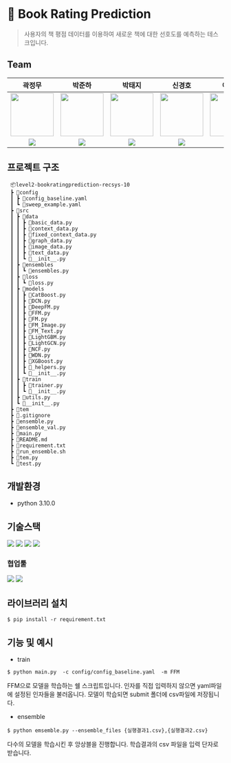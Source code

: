 # 📖 Book Rating Prediction
> 사용자의 책 평점 데이터를 이용하여 새로운 책에 대한 선호도를 예측하는 테스크입니다.

## Team
|곽정무|박준하|박태지|신경호|이효준
|:-:|:-:|:-:|:-:|:-:|
|<img  width="100" height="100" src = 'https://avatars.githubusercontent.com/u/20788198?v=4'>|<img  width="100" height="100" src = 'https://avatars.githubusercontent.com/u/81938013?v=4'>|<img  width="100" height="100" src = 'https://avatars.githubusercontent.com/u/112858891?v=4'>|<img  width="100" height="100" src = 'https://avatars.githubusercontent.com/u/103016689?s=64&v=4'>|<img  width="100" height="100" src = 'https://avatars.githubusercontent.com/u/176903280?v=4'>|
|<a href = 'https://github.com/jkwag'><img src = 'https://img.shields.io/badge/github%20pages-121013?style=for-the-badge&logo=github&logoColor=white'> </a>|<a href = 'https://github.com/joshua5301'><img src = 'https://img.shields.io/badge/github%20pages-121013?style=for-the-badge&logo=github&logoColor=white'> </a>|<a href = 'https://github.com/spsp4755'><img src = 'https://img.shields.io/badge/github%20pages-121013?style=for-the-badge&logo=github&logoColor=white'> </a>|<a href = 'https://github.com/Human3321'><img src = 'https://img.shields.io/badge/github%20pages-121013?style=for-the-badge&logo=github&logoColor=white'> </a>|<a href = 'https://github.com/Jun9096'><img src = 'https://img.shields.io/badge/github%20pages-121013?style=for-the-badge&logo=github&logoColor=white'> </a>|






## 프로젝트 구조
```
 📦level2-bookratingprediction-recsys-10
 ┣ 📂config
 ┃ ┣ 📜config_baseline.yaml
 ┃ ┗ 📜sweep_example.yaml
 ┣ 📂src
 ┃ ┣ 📂data
 ┃ ┃ ┣ 📜basic_data.py
 ┃ ┃ ┣ 📜context_data.py
 ┃ ┃ ┣ 📜fixed_context_data.py
 ┃ ┃ ┣ 📜graph_data.py
 ┃ ┃ ┣ 📜image_data.py
 ┃ ┃ ┣ 📜text_data.py
 ┃ ┃ ┗ 📜__init__.py
 ┃ ┣ 📂ensembles
 ┃ ┃ ┗ 📜ensembles.py
 ┃ ┣ 📂loss
 ┃ ┃ ┗ 📜loss.py
 ┃ ┣ 📂models
 ┃ ┃ ┣ 📜CatBoost.py
 ┃ ┃ ┣ 📜DCN.py
 ┃ ┃ ┣ 📜DeepFM.py
 ┃ ┃ ┣ 📜FFM.py
 ┃ ┃ ┣ 📜FM.py
 ┃ ┃ ┣ 📜FM_Image.py
 ┃ ┃ ┣ 📜FM_Text.py
 ┃ ┃ ┣ 📜LightGBM.py
 ┃ ┃ ┣ 📜LightGCN.py
 ┃ ┃ ┣ 📜NCF.py
 ┃ ┃ ┣ 📜WDN.py
 ┃ ┃ ┣ 📜XGBoost.py
 ┃ ┃ ┣ 📜_helpers.py
 ┃ ┃ ┗ 📜__init__.py
 ┃ ┣ 📂train
 ┃ ┃ ┣ 📜trainer.py
 ┃ ┃ ┗ 📜__init__.py
 ┃ ┣ 📜utils.py
 ┃ ┗ 📜__init__.py
 ┣ 📂tem
 ┣ 📜.gitignore
 ┣ 📜ensemble.py
 ┣ 📜ensemble_val.py
 ┣ 📜main.py
 ┣ 📜README.md
 ┣ 📜requirement.txt
 ┣ 📜run_ensemble.sh
 ┣ 📜tem.py
 ┗ 📜test.py
```

## 개발환경
- python 3.10.0

## 기술스택
<img src = 'https://img.shields.io/badge/python-3670A0?style=for-the-badge&logo=python&logoColor=ffdd54'> <img src = 'https://img.shields.io/badge/pandas-%23150458.svg?style=for-the-badge&logo=pandas&logoColor=white'> <img src= 'https://img.shields.io/badge/PyTorch-%23EE4C2C.svg?style=for-the-badge&logo=PyTorch&logoColor=white'> <img src ='https://img.shields.io/badge/numpy-%23013243.svg?style=for-the-badge&logo=numpy&logoColor=white'> 

### 협업툴
<img src ='https://img.shields.io/badge/jira-%230A0FFF.svg?style=for-the-badge&logo=jira&logoColor=white'> <img src = 'https://img.shields.io/badge/confluence-%23172BF4.svg?style=for-the-badge&logo=confluence&logoColor=white'>


## 라이브러리 설치
```shell
$ pip install -r requirement.txt
```

## 기능 및 예시
- train
```shell
$ python main.py  -c config/config_baseline.yaml  -m FFM
```
FFM으로 모델을 학습하는 쉘 스크립트입니다. 인자를 직접 입력하지 않으면 yaml파일에 설정된 인자들을 불러옵니다. 모델이 학습되면 submit 폴더에 csv파일에 저장됩니다.

- ensemble
```shell
$ python emsemble.py --ensemble_files {실행결과1.csv},{실행결과2.csv}
```

다수의 모델을 학습시킨 후 앙상블을 진행합니다. 학습결과의 csv 파일을 입력 단자로 받습니다.

